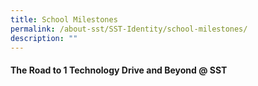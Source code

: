 ```yaml
---
title: School Milestones
permalink: /about-sst/SST-Identity/school-milestones/
description: ""
---
```

#### The Road to 1 Technology Drive and Beyond @ SST